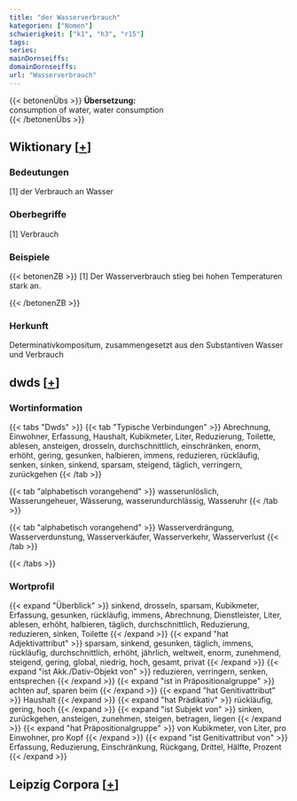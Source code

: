 ```yaml
---
title: "der Wasserverbrauch"
kategorien: ["Nomen"]
schwierigkeit: ["k1", "h3", "r15"]
tags:
series:
mainDornseiffs:
domainDornseiffs:
url: "Wasserverbrauch"
---
```


{{< betonenÜbs >}}
**Übersetzung:**  
consumption of water, water consumption  
{{< /betonenÜbs >}}

## Wiktionary [[+](https://de.wiktionary.org/wiki/Wasserverbrauch)]

### Bedeutungen
[1] der Verbrauch an Wasser  

### Oberbegriffe
[1] Verbrauch  

### Beispiele
{{< betonenZB >}}
[1] Der Wasserverbrauch stieg bei hohen Temperaturen stark an.  

{{< /betonenZB >}}
### Herkunft
Determinativkompositum, zusammengesetzt aus den Substantiven Wasser und Verbrauch  



## dwds [[+](https://www.dwds.de/wb/Wasserverbrauch)]

### Wortinformation
{{< tabs "Dwds" >}}
{{< tab "Typische Verbindungen" >}}
Abrechnung, Einwohner, Erfassung, Haushalt, Kubikmeter, Liter, Reduzierung, Toilette, ablesen, ansteigen, drosseln, durchschnittlich, einschränken, enorm, erhöht, gering, gesunken, halbieren, immens, reduzieren, rückläufig, senken, sinken, sinkend, sparsam, steigend, täglich, verringern, zurückgehen
{{< /tab >}}

{{< tab "alphabetisch vorangehend" >}}
wasserunlöslich, Wasserungeheuer, Wässerung, wasserundurchlässig, Wasseruhr
{{< /tab >}}

{{< tab "alphabetisch vorangehend" >}}
Wasserverdrängung, Wasserverdunstung, Wasserverkäufer, Wasserverkehr, Wasserverlust
{{< /tab >}}

{{< /tabs >}}

### Wortprofil
{{< expand "Überblick" >}} sinkend, drosseln, sparsam, Kubikmeter, Erfassung, gesunken, rückläufig, immens, Abrechnung, Dienstleister, Liter, ablesen, erhöht, halbieren, täglich, durchschnittlich, Reduzierung, reduzieren, sinken, Toilette {{< /expand >}}
{{< expand "hat Adjektivattribut" >}} sparsam, sinkend, gesunken, täglich, immens, rückläufig, durchschnittlich, erhöht, jährlich, weltweit, enorm, zunehmend, steigend, gering, global, niedrig, hoch, gesamt, privat {{< /expand >}}
{{< expand "ist Akk./Dativ-Objekt von" >}} reduzieren, verringern, senken, entsprechen {{< /expand >}}
{{< expand "ist in Präpositionalgruppe" >}} achten auf, sparen beim {{< /expand >}}
{{< expand "hat Genitivattribut" >}} Haushalt {{< /expand >}}
{{< expand "hat Prädikativ" >}} rückläufig, gering, hoch {{< /expand >}}
{{< expand "ist Subjekt von" >}} sinken, zurückgehen, ansteigen, zunehmen, steigen, betragen, liegen {{< /expand >}}
{{< expand "hat Präpositionalgruppe" >}} von Kubikmeter, von Liter, pro Einwohner, pro Kopf {{< /expand >}}
{{< expand "ist Genitivattribut von" >}} Erfassung, Reduzierung, Einschränkung, Rückgang, Drittel, Hälfte, Prozent {{< /expand >}}

## Leipzig Corpora [[+](https://corpora.uni-leipzig.de/en/res?word=Wasserverbrauch&corpusId=deu_newscrawl-public_2018)]

